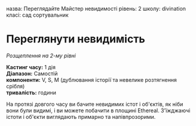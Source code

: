 назва: Переглядайте Майстер невидимості рівень: 2 школу: divination класі: сад сортувальник

# Переглянути невидимість
_Розщеплення на 2-му рівні_

**Кастинг часу:** 1 дія    
**Діапазон:** Самостій    
**компоненти:** V, S, М (дублювання історії та невелике розтягнення срібля)    
**тривалість:** години

На протязі довгого часу ви бачите невидимих істот і об'єктів, як ніби вони були видимі, і ви можете побачити в площині Ethereal. З'їжджаючі істоти і об'єкти виглядають примарно та напівпрозорими. 